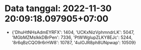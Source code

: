 # Data tanggal: 2022-11-30 20:09:18.097905+07:00

* {'DhuHtNHsAdmEYRFX': 1404, 'UCKxNizVphmndrLK': 5047, 'MGbMZMsIkkDBrPen': 7336, 'PtWWglupZLKY8EJc': 5244, '8r6qBzCQO9r6rHW8': 10787, '4uIOJR8ph8UNpwap': 10509}
